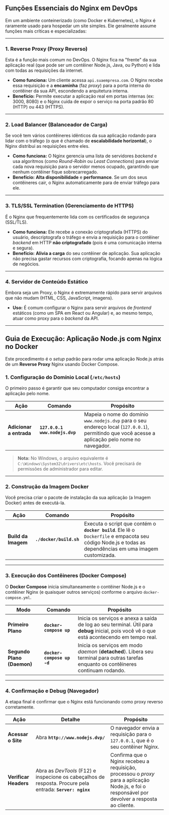 ## Funções Essenciais do Nginx em DevOps

Em um ambiente conteinerizado (como Docker e Kubernetes), o Nginx é raramente usado para hospedar um site simples. Ele geralmente assume funções mais críticas e especializadas:

---

### 1. Reverse Proxy (Proxy Reverso)

Esta é a função mais comum no DevOps. O Nginx fica na "frente" da sua aplicação real (que pode ser um contêiner Node.js, Java, ou Python) e lida com todas as requisições da internet.

- **Como funciona:** Um cliente acessa `api.suaempresa.com`. O Nginx recebe essa requisição e a **encaminha** (faz _proxy_) para a porta interna do contêiner da sua API, escondendo a arquitetura interna.
- **Benefício:** Permite executar a aplicação real em portas internas (ex: 3000, 8080) e o Nginx cuida de expor o serviço na porta padrão 80 (HTTP) ou 443 (HTTPS).

---

### 2. Load Balancer (Balanceador de Carga)

Se você tem vários contêineres idênticos da sua aplicação rodando para lidar com o tráfego (o que é chamado de **escalabilidade horizontal**), o Nginx distribui as requisições entre eles.

- **Como funciona:** O Nginx gerencia uma lista de servidores _backend_ e usa algoritmos (como _Round-Robin_ ou _Least Connections_) para enviar cada nova requisição para o servidor menos ocupado, garantindo que nenhum contêiner fique sobrecarregado.
- **Benefício:** **Alta disponibilidade** e **performance**. Se um dos seus contêineres cair, o Nginx automaticamente para de enviar tráfego para ele.

---

### 3. TLS/SSL Termination (Gerenciamento de HTTPS)

É o Nginx que frequentemente lida com os certificados de segurança (SSL/TLS).

- **Como funciona:** Ele recebe a conexão criptografada (HTTPS) do usuário, descriptografa o tráfego e envia a requisição para o contêiner _backend_ em HTTP **não criptografado** (pois é uma comunicação interna e segura).
- **Benefício:** **Alivia a carga** do seu contêiner de aplicação. Sua aplicação não precisa gastar recursos com criptografia, focando apenas na lógica de negócios.

---

### 4. Servidor de Conteúdo Estático

Embora seja um Proxy, o Nginx é extremamente rápido para servir arquivos que não mudam (HTML, CSS, JavaScript, imagens).

- **Uso:** É comum configurar o Nginx para servir arquivos de _frontend_ estáticos (como um SPA em React ou Angular) e, ao mesmo tempo, atuar como proxy para o _backend_ da API.

---

## Guia de Execução: Aplicação Node.js com Nginx no Docker

Este procedimento é o _setup_ padrão para rodar uma aplicação Node.js atrás de um **Reverse Proxy** Nginx usando Docker Compose.

### 1. Configuração do Domínio Local (`/etc/hosts`)

O primeiro passo é garantir que seu computador consiga encontrar a aplicação pelo nome.

| Ação                    | Comando                        | Propósito                                                                                                                                         |
| ----------------------- | ------------------------------ | ------------------------------------------------------------------------------------------------------------------------------------------------- |
| **Adicionar a entrada** | **`127.0.0.1 www.nodejs.dvp`** | Mapeia o nome do domínio `www.nodejs.dvp` para o seu endereço local (`127.0.0.1`), permitindo que você acesse a aplicação pelo nome no navegador. |

> **Nota:** No Windows, o arquivo equivalente é `C:\Windows\System32\drivers\etc\hosts`. Você precisará de permissões de administrador para editar.

---

### 2. Construção da Imagem Docker

Você precisa criar o pacote de instalação da sua aplicação (a Imagem Docker) antes de executá-la.

|Ação|Comando|Propósito|
|---|---|---|
|**Build da Imagem**|**`./docker/build.sh`**|Executa o script que contém o **`docker build`**. Ele lê o `Dockerfile` e empacota seu código Node.js e todas as dependências em uma imagem customizada.|

---

### 3. Execução dos Contêineres (Docker Compose)

O **Docker Compose** inicia simultaneamente o contêiner Node.js e o contêiner Nginx (e quaisquer outros serviços) conforme o arquivo `docker-compose.yml`.

|Modo|Comando|Propósito|
|---|---|---|
|**Primeiro Plano**|**`docker-compose up`**|Inicia os serviços e anexa a saída de log ao seu terminal. Útil para **debug** inicial, pois você vê o que está acontecendo em tempo real.|
|**Segundo Plano (Daemon)**|**`docker-compose up -d`**|Inicia os serviços em modo _daemon_ (**detached**). Libera seu terminal para outras tarefas enquanto os contêineres continuam rodando.|

---

### 4. Confirmação e Debug (Navegador)

A etapa final é confirmar que o Nginx está funcionando como proxy reverso corretamente.

|Ação|Detalhe|Propósito|
|---|---|---|
|**Acessar o Site**|Abra **`http://www.nodejs.dvp/`**|O navegador envia a requisição para o `127.0.0.1`, que é o seu contêiner Nginx.|
|**Verificar Headers**|Abra as _DevTools_ (F12) e inspecione os cabeçalhos de resposta. Procure pela entrada: **`Server: nginx`**|Confirma que o Nginx recebeu a requisição, processou o _proxy_ para a aplicação Node.js, e foi o responsável por devolver a resposta ao cliente.|